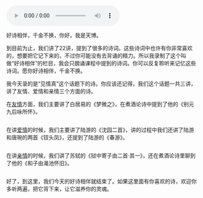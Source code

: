 <audio title="好诗相伴01｜见情真：情到深处成文章" src="https://static001.geekbang.org/resource/audio/a7/46/a722fa3e95c90abe1f0999889e538846.mp3" controls="controls"></audio> 
<p>好诗相伴，千金不换，你好，我是天博。</p><p>到目前为止，我们讲了22讲，提到了很多的诗词。这些诗词中也许有你非常喜欢的，想要把它记下来的，不过你可能没有去背诵的精力。所以我录制了这个叫做“好诗相伴”的栏目，我会只朗诵课程中提到的诗词。你可以反复聆听来记忆这些诗词。愿你好诗相伴，千金不换。</p><p>我今天录的是“见情真”这个话题下的诗。你应该还记得，我们这个话题一共三讲，讲了友情、爱情和亲情三个方面的诗。</p><p>在<a href="https://time.geekbang.org/column/article/388767">友情</a>方面，我们主要讲了白居易的《梦微之》，在煮酒论诗中提到了他的《别元九后咏所怀》。</p><p><img src="https://static001.geekbang.org/resource/image/0f/25/0fa61529ddd449452c57a681c6e7b125.jpg?wh=1920x1080" alt=""><br>
<img src="https://static001.geekbang.org/resource/image/cc/yy/cc150c8204f560bebbe31d50434572yy.jpg?wh=1920x1609" alt=""></p><p>在讲<a href="https://time.geekbang.org/column/article/389802">爱情</a>的时候，我们主要讲了陆游的《沈园二首》，讲的过程中我们还讲了陆游和唐琬的两首《钗头凤》，还提到了陆游的《春游》。</p><p><img src="https://static001.geekbang.org/resource/image/fa/cf/faab3912f3d42c0f38020eed9c62b6cf.jpg?wh=1920x1080" alt=""><br>
<img src="https://static001.geekbang.org/resource/image/13/73/139e5e3837bb4d9f0e36f3538aee4073.jpg?wh=1920x1080" alt=""><br>
<img src="https://static001.geekbang.org/resource/image/4c/3c/4c0b5fa63041f8b6d6f2b89b4748013c.jpg?wh=1920x1080" alt=""><br>
<img src="https://static001.geekbang.org/resource/image/f2/0a/f239400334cc4794e3f683136af8880a.jpg?wh=1920x1080" alt=""><br>
<img src="https://static001.geekbang.org/resource/image/53/ef/53bf054d1f9bbc041a0c57fcf33efdef.jpg?wh=1920x1080" alt=""></p><p>在讲<a href="https://time.geekbang.org/column/article/389831">亲情</a>的时候，我们讲了苏轼的《狱中寄子由二首·其一》，还在煮酒论诗里聊到了他的《和子由渑池怀旧》。</p><p><img src="https://static001.geekbang.org/resource/image/bd/89/bdd894ce3642ef2384359c4e6a4cec89.jpg?wh=1920x1080" alt=""><br>
<img src="https://static001.geekbang.org/resource/image/75/37/758f2992b16f54c74d37ea9905cbfc37.jpg?wh=1920x1080" alt=""></p><p>好了，到这里，我们今天的好诗相伴就结束了。如果这里面有你喜欢的诗，欢迎你多听两遍，把它背下来，让它滋养你的灵魂。</p><!-- [[[read_end]]] -->
